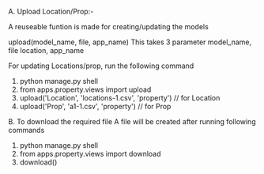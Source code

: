 A. Upload Location/Prop:-

A reuseable funtion is made for creating/updating the models

upload(model_name, file, app_name) This takes 3 parameter model_name, file location, app_name

For updating Locations/prop, run the following command
1. python manage.py shell
2. from apps.property.views import upload
3. upload('Location', 'locations-1.csv', 'property')    // for Location
4. upload('Prop', 'a1-1.csv', 'property')               //  for Prop

B. To download the required file
A file will be created after running following commands

1. python manage.py shell
2. from apps.property.views import download
3. download()

